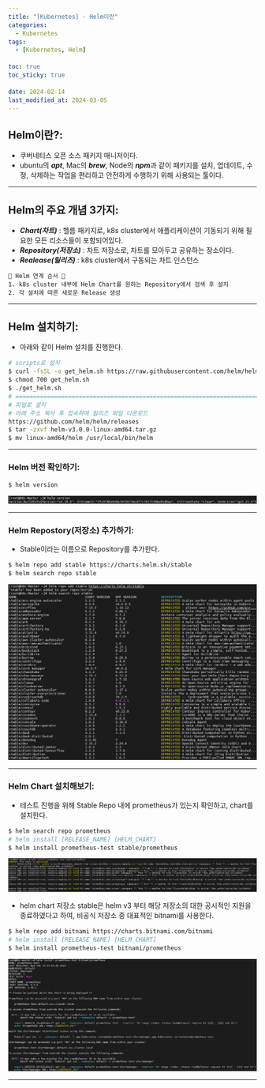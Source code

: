 ```yaml
---
title: "[Kubernetes] - Helm이란"
categories:
  - Kubernetes
tags:
  - [Kubernetes, Helm]

toc: true
toc_sticky: true

date: 2024-02-14
last_modified_at: 2024-03-05
---
```


## Helm이란?:
- 쿠버네티스 오픈 소스 패키지 매니저이다.
- ubuntu의 ***apt***, Mac의 ***brew***, Node의 ***npm***과 같이 패키지를 설치, 업데이트, 수정, 삭제하는 작업을 편리하고 안전하게 수행하기 위해 사용되는 툴이다.

* * *

## Helm의 주요 개념 3가지:
- ***Chart(차트)*** : 헬름 패키지로, k8s cluster에서 애플리케이션이 기동되기 위해 필요한 모든 리소스들이 포함되어있다.
- ***Repository(저장소)*** : 차트 저장소로, 차트를 모아두고 공유하는 장소이다.
- ***Realease(릴리즈)*** : k8s cluster에서 구동되는 차트 인스턴스
```html
🙌 Helm 연계 순서 🙌
1. k8s cluster 내부에 Helm Chart를 원하는 Repository에서 검색 후 설치
2. 각 설치에 따른 새로운 Release 생성
```

* * *

## Helm 설치하기:
- 아래와 같이 Helm 설치를 진행한다.
```bash
# scripts로 설치
$ curl -fsSL -o get_helm.sh https://raw.githubusercontent.com/helm/helm/master/scripts/get-helm-3
$ chmod 700 get_helm.sh
$ ./get_helm.sh
# ===========================================================================================
# 파일로 설치
# 아래 주소 복사 후 접속하여 릴리즈 파일 다운로드
https://github.com/helm/helm/releases
$ tar -zxvf helm-v3.0.0-linux-amd64.tar.gz
$ mv linux-amd64/helm /usr/local/bin/helm
```

* * *

### Helm 버전 확인하기:
```bash
$ helm version
```
[![Helm 버전 확인](/assets/images/kubernetes/Helm%20버전%20확인.png)](/assets/images/kubernetes/Helm%20버전%20확인.png)

* * *

### Helm Repostory(저장소) 추가하기:
- Stable이라는 이름으로 Repository를 추가한다.
```bash
$ helm repo add stable https://charts.helm.sh/stable
$ helm search repo stable
```
[![Helm Repository 목록](/assets/images/kubernetes/Helm%20Repository%20목록.png)](/assets/images/kubernetes/Helm%20Repository%20목록.png)

* * *

### Helm Chart 설치해보기:
- 테스트 진행을 위해 Stable Repo 내에 prometheus가 있는지 확인하고, chart를 설치한다.
```bash
$ helm search repo prometheus
# helm install [RELEASE_NAME] [HELM_CHART]
$ helm install prometheus-test stable/prometheus
```
[![Helm repo stable 에러 발생](/assets/images/kubernetes/Helm%20repo%20stable%20에러%20발생.png)](/assets/images/kubernetes/Helm%20repo%20stable%20에러%20발생.png)

- helm chart 저장소 stable은 helm v3 부터 해당 저장소의 대한 공시적인 지원을 종료하였다고 하여, 비공식 저장소 중 대표적인 bitnami를 사용한다.
```bash
$ helm repo add bitnami https://charts.bitnami.com/bitnami
# helm install [RELEASE_NAME] [HELM_CHART]
$ helm install prometheus-test bitnami/prometheus
```
[![Helm chart 저장소 변경 후 prometheus 설치](/assets/images/kubernetes/Helm%20chart%20저장소%20변경%20후%20prometheus%20설치.png)](/assets/images/kubernetes/Helm%20chart%20저장소%20변경%20후%20prometheus%20설치.png)

* * *